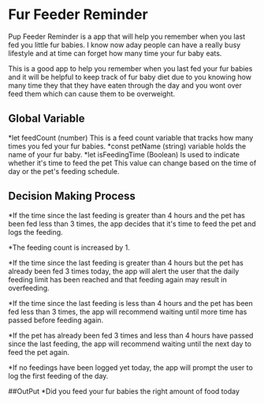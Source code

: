 # Fur Feeder Reminder

Pup Feeder Reminder is a app that will help you remember when you last fed you little fur babies. I know now aday people can have a really busy lifestyle and at time can forget how many time your fur baby eats. 

This is a good app to help you remember when you last fed your fur babies and it will be helpful to keep track of fur baby diet due to you knowing how many time they that they have eaten through the day and you wont over feed them which can cause them to be overweight.

## Global Variable

*let feedCount (number) This is a feed count variable that tracks how many times you fed your fur babies.
*const petName (string) variable holds the name of your fur baby.
*let isFeedingTime (Boolean) Is used to indicate whether it's time to feed the pet  This value can change based on the time of day or the pet's feeding schedule.

## Decision Making Process

*If the time since the last feeding is greater than 4 hours and the pet has been fed less than 3 times, the app decides that it's time to feed the pet and logs the feeding.

*The feeding count is increased by 1.

*If the time since the last feeding is greater than 4 hours but the pet has already been fed 3 times today, the app will alert the user that the daily feeding limit has been reached and that feeding again may result in overfeeding.

*If the time since the last feeding is less than 4 hours and the pet has been fed less than 3 times, the app will recommend waiting until more time has passed before feeding again.

*If the pet has already been fed 3 times and less than 4 hours have passed since the last feeding, the app will recommend waiting until the next day to feed the pet again.

*If no feedings have been logged yet today, the app will prompt the user to log the first feeding of the day.

##OutPut
*Did you feed your fur babies the right amount of food today